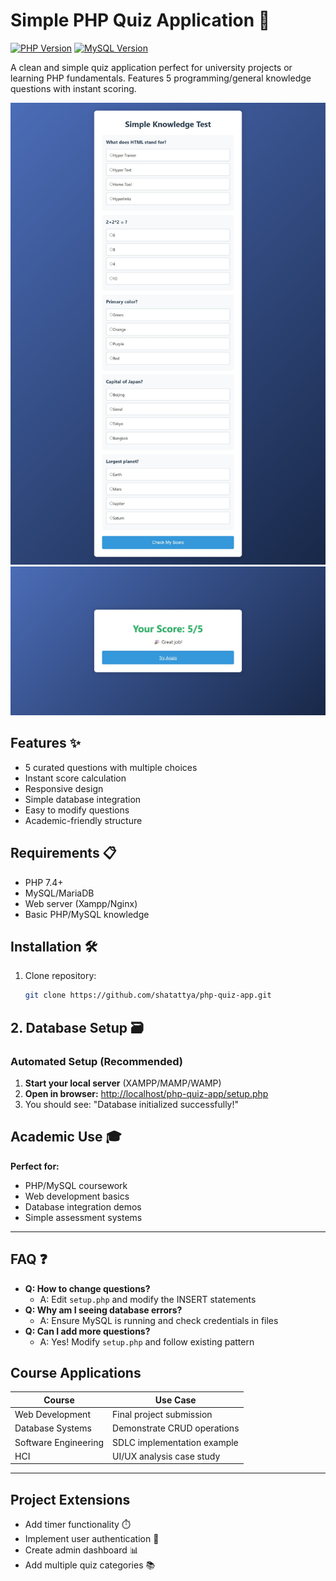 # Simple PHP Quiz Application 🧠

[![PHP Version](https://img.shields.io/badge/PHP-7.4%2B-blue.svg)](https://php.net/)
[![MySQL Version](https://img.shields.io/badge/MySQL-5.7%2B-orange.svg)](https://www.mysql.com/)

A clean and simple quiz application perfect for university projects or learning PHP fundamentals. Features 5 programming/general knowledge questions with instant scoring.

![Quiz Screenshot](quiz.jpg)
![Quiz Screenshot](result.jpg)

## Features ✨
- 5 curated questions with multiple choices
- Instant score calculation
- Responsive design
- Simple database integration
- Easy to modify questions
- Academic-friendly structure

## Requirements 📋
- PHP 7.4+
- MySQL/MariaDB
- Web server (Xampp/Nginx)
- Basic PHP/MySQL knowledge

## Installation 🛠️
1. Clone repository:
   ```bash
   git clone https://github.com/shatattya/php-quiz-app.git
   
## 2. Database Setup 🗃️

### Automated Setup (Recommended)

1.  **Start your local server** (XAMPP/MAMP/WAMP)
2.  **Open in browser:**
    [http://localhost/php-quiz-app/setup.php](http://localhost/php-quiz-app/setup.php)
3.  You should see: "Database initialized successfully!"

## Academic Use 🎓

**Perfect for:**
* PHP/MySQL coursework
* Web development basics
* Database integration demos
* Simple assessment systems

---

## FAQ ❓

* **Q: How to change questions?**
    * A: Edit `setup.php` and modify the INSERT statements
* **Q: Why am I seeing database errors?**
    * A: Ensure MySQL is running and check credentials in files
* **Q: Can I add more questions?**
    * A: Yes! Modify `setup.php` and follow existing pattern
 
## Course Applications

| Course             | Use Case                     |
|--------------------|------------------------------|
| Web Development    | Final project submission     |
| Database Systems   | Demonstrate CRUD operations  |
| Software Engineering| SDLC implementation example|
| HCI                | UI/UX analysis case study    |

---

## Project Extensions

* Add timer functionality ⏱️
* Implement user authentication 🔐
* Create admin dashboard 📊
* Add multiple quiz categories 📚
